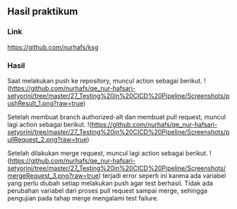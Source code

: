 ## Hasil praktikum

### Link
https://github.com/nurhafs/ksg

### Hasil
Saat melakukan push ke repository, muncul action sebagai berikut.
!(https://github.com/nurhafs/qe_nur-hafsari-setyorini/tree/master/27_Testing%20in%20CICD%20Pipeline/Screenshots/pushResult_1.png?raw=true)

Setelah membuat branch authorized-alt dan membuat pull request, muncul lagi action sebagai berikut.
!(https://github.com/nurhafs/qe_nur-hafsari-setyorini/tree/master/27_Testing%20in%20CICD%20Pipeline/Screenshots/pullRequest_2.png?raw=true)

Setelah dilakukan merge request, muncul lagi action sebagai berikut.
!(https://github.com/nurhafs/qe_nur-hafsari-setyorini/tree/master/27_Testing%20in%20CICD%20Pipeline/Screenshots/mergeRequest_3.png?raw=true)
terjadi error seperti ini karena ada variabel yang perlu diubah setiap melakukan push agar test berhasil. Tidak ada perubahan variabel dari proses pull request sampai merge, sehingga pengujian pada tahap merge mengalami test failure.